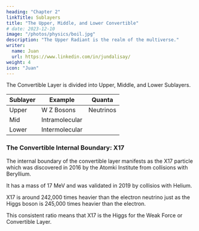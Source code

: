```yaml
---
heading: "Chapter 2"
linkTitle: Sublayers
title: "The Upper, Middle, and Lower Convertible"
# date: 2023-12-10
image: "/photos/physics/boil.jpg"
description: "The Upper Radiant is the realm of the multiverse."
writer:
  name: Juan
  url: https://www.linkedin.com/in/jundalisay/
weight: 4
icon: "Juan"
---
```



The Convertible Layer is divided into Upper, Middle, and Lower Sublayers.

<!-- , with the Upper being made of waves, and the Lower being made up of particles. -->


Sublayer | Example | Quanta 
--- | --- | --- 
Upper | W Z Bosons | Neutrinos
Mid | Intramolecular | 
Lower | Intermolecular | 


<!-- Sublayer | Example | Quanta 
--- | --- | --- 
Upper | Flavor Changing | Z+ Boson
Mid | Chemical reactivity and Radioactivity | Z- Boson
Lower | Chemical changes | W Boson -->


### The Convertible Internal Boundary: X17

The internal boundary of the convertible layer manifests as the X17 particle which was discovered in 2016 by the Atomki Institute from collisions with Beryllium.

It has a mass of 17 MeV and was validated in 2019 by collisios with Helium.

X17 is around 242,000 times heavier than the electron neutrino just as the Higgs boson is 245,000 times heavier than the electron. 

This consistent ratio means that X17 is the Higgs for the Weak Force or Convertible Layer. 

